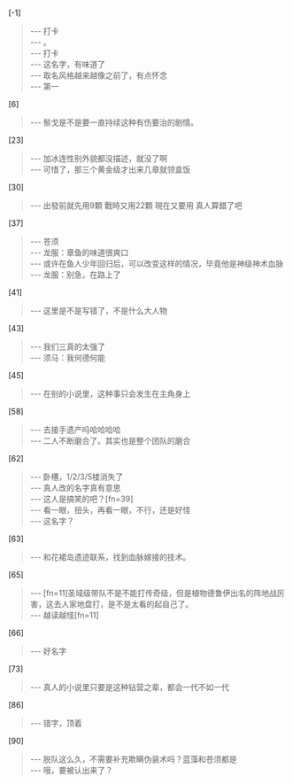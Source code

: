 
[-1] 
>--- 打卡<br>
>--- 。<br>
>--- 打卡<br>
>--- 这名字，有味道了<br>
>--- 取名风格越来越像之前了，有点怀念<br>
>--- 第一<br>

[6] 
>--- 鬃戈是不是要一直持续这种有伤要治的剧情。<br>

[23] 
>--- 加冰连性别外貌都没描述，就没了啊<br>
>--- 可惜了，那三个黄金级才出来几章就领盒饭<br>

[30] 
>--- 出發前就先用9顆 戰時又用22顆 現在又要用  真人算錯了吧<br>

[37] 
>--- 苍须<br>
>--- 龙服：章鱼的味道很爽口<br>
>--- 或许在鱼人少年回归后，可以改变这样的情况，毕竟他是神级神术血脉<br>
>--- 龙服：别急，在路上了<br>

[41] 
>--- 这里是不是写错了，不是什么大人物<br>

[43] 
>--- 我们三真的太强了<br>
>--- 须马：我何德何能<br>

[45] 
>--- 在别的小说里，这种事只会发生在主角身上<br>

[58] 
>--- 去接手遗产吗哈哈哈哈<br>
>--- 二人不断磨合了。其实也是整个团队的磨合<br>

[62] 
>--- 卧槽，1/2/3/5楼消失了<br>
>--- 真人改的名字真有意思<br>
>--- 这人是搞笑的吧？[fn=39]<br>
>--- 看一眼，扭头，再看一眼，不行，还是好怪<br>
>--- 这名字？<br>

[63] 
>--- 和花裙岛遗迹联系，找到血脉嫁接的技术。<br>

[65] 
>--- [fn=11]圣域级带队不是不能打传奇级，但是植物德鲁伊出名的阵地战厉害，这去人家地盘打，是不是太看的起自己了。<br>
>--- 越读越怪[fn=11]<br>

[66] 
>--- 好名字<br>

[73] 
>--- 真人的小说里只要是这种钻营之辈，都会一代不如一代<br>

[86] 
>--- 错字，顶着<br>

[90] 
>--- 脱队这么久，不需要补充欺瞒伪装术吗？蓝藻和苍须都是<br>
>--- 哦，要被认出来了？<br>
